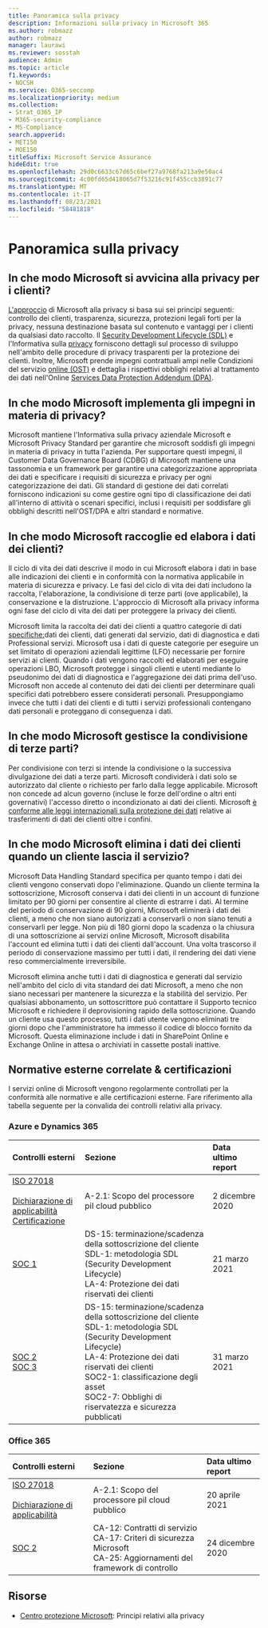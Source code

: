```yaml
---
title: Panoramica sulla privacy
description: Informazioni sulla privacy in Microsoft 365
ms.author: robmazz
author: robmazz
manager: laurawi
ms.reviewer: sosstah
audience: Admin
ms.topic: article
f1.keywords:
- NOCSH
ms.service: O365-seccomp
ms.localizationpriority: medium
ms.collection:
- Strat_O365_IP
- M365-security-compliance
- MS-Compliance
search.appverid:
- MET150
- MOE150
titleSuffix: Microsoft Service Assurance
hideEdit: true
ms.openlocfilehash: 29d0c6633c67d65c6bef27a9768fa213a9e50ac4
ms.sourcegitcommit: 4c00fd65d418065d7f53216c91f455ccb3891c77
ms.translationtype: MT
ms.contentlocale: it-IT
ms.lasthandoff: 08/23/2021
ms.locfileid: "58481818"
---
```

# <a name="privacy-overview"></a>Panoramica sulla privacy

## <a name="how-does-microsoft-approach-privacy-for-customers"></a>In che modo Microsoft si avvicina alla privacy per i clienti?

[L'approccio](https://privacy.microsoft.com/#whatinformationwecollectmodule) di Microsoft alla privacy si basa sui sei principi seguenti: controllo dei clienti, trasparenza, sicurezza, protezioni legali forti per la privacy, nessuna destinazione basata sul contenuto e vantaggi per i clienti da qualsiasi dato raccolto. Il [Security Development Lifecycle (SDL)](https://www.microsoft.com/securityengineering/sdl/) e l'Informativa sulla [privacy](https://privacy.microsoft.com/privacystatement) forniscono dettagli sul processo di sviluppo nell'ambito delle procedure di privacy trasparenti per la protezione dei clienti. Inoltre, Microsoft prende impegni contrattuali ampi nelle Condizioni del servizio [online (OST)](https://www.microsoft.com/licensing/product-licensing/products) e dettaglia i rispettivi obblighi relativi al trattamento dei dati nell'Online [Services Data Protection Addendum (DPA)](https://www.microsoftvolumelicensing.com/DocumentSearch.aspx?Mode=3&DocumentTypeId=67).

## <a name="how-does-microsoft-implement-its-privacy-commitments"></a>In che modo Microsoft implementa gli impegni in materia di privacy?

Microsoft mantiene l'Informativa sulla privacy aziendale Microsoft e Microsoft Privacy Standard per garantire che microsoft soddisfi gli impegni in materia di privacy in tutta l'azienda. Per supportare questi impegni, il Customer Data Governance Board (CDBG) di Microsoft mantiene una tassonomia e un framework per garantire una categorizzazione appropriata dei dati e specificare i requisiti di sicurezza e privacy per ogni categorizzazione dei dati. Gli standard di gestione dei dati correlati forniscono indicazioni su come gestire ogni tipo di classificazione dei dati all'interno di attività o scenari specifici, inclusi i requisiti per soddisfare gli obblighi descritti nell'OST/DPA e altri standard e normative.

## <a name="how-does-microsoft-collect-and-process-customer-data"></a>In che modo Microsoft raccoglie ed elabora i dati dei clienti?

Il ciclo di vita dei dati descrive il modo in cui Microsoft elabora i dati in base alle indicazioni dei clienti e in conformità con la normativa applicabile in materia di sicurezza e privacy. Le fasi del ciclo di vita dei dati includono la raccolta, l'elaborazione, la condivisione di terze parti (ove applicabile), la conservazione e la distruzione. L'approccio di Microsoft alla privacy informa ogni fase del ciclo di vita dei dati per proteggere la privacy dei clienti.

Microsoft limita la raccolta dei dati dei clienti a quattro categorie di dati [specifiche:](https://www.microsoft.com/trust-center/privacy/customer-data-definitions?rtc=1)dati dei clienti, dati generati dal servizio, dati di diagnostica e dati Professional servizi. Microsoft usa i dati di queste categorie per eseguire un set limitato di operazioni aziendali legittime (LFO) necessarie per fornire servizi ai clienti. Quando i dati vengono raccolti ed elaborati per eseguire operazioni LBO, Microsoft protegge i singoli clienti e utenti mediante lo pseudonimo dei dati di diagnostica e l'aggregazione dei dati prima dell'uso. Microsoft non accede al contenuto dei dati dei clienti per determinare quali specifici dati potrebbero essere considerati personali. Presuppongiamo invece che tutti i dati dei clienti e di tutti i servizi professionali contengano dati personali e proteggano di conseguenza i dati.

## <a name="how-does-microsoft-handle-third-party-sharing"></a>In che modo Microsoft gestisce la condivisione di terze parti?

Per condivisione con terzi si intende la condivisione o la successiva divulgazione dei dati a terze parti. Microsoft condividerà i dati solo se autorizzato dal cliente o richiesto per farlo dalla legge applicabile. Microsoft non concede ad alcun governo (incluse le forze dell'ordine o altri enti governativi) l'accesso diretto o incondizionato ai dati dei clienti. Microsoft [è conforme alle leggi internazionali sulla protezione dei dati](https://www.microsoft.com/trust-center/privacy/data-location) relative ai trasferimenti di dati dei clienti oltre i confini.

## <a name="how-does-microsoft-delete-customer-data-when-a-customer-leaves-the-service"></a>In che modo Microsoft elimina i dati dei clienti quando un cliente lascia il servizio?

Microsoft Data Handling Standard specifica per quanto tempo i dati dei clienti vengono conservati dopo l'eliminazione. Quando un cliente termina la sottoscrizione, Microsoft conserva i dati dei clienti in un account di funzione limitato per 90 giorni per consentire al cliente di estrarre i dati. Al termine del periodo di conservazione di 90 giorni, Microsoft eliminerà i dati dei clienti, a meno che non siano autorizzati a conservarli o non siano tenuti a conservarli per legge. Non più di 180 giorni dopo la scadenza o la chiusura di una sottoscrizione ai servizi online Microsoft, Microsoft disabilita l'account ed elimina tutti i dati dei clienti dall'account. Una volta trascorso il periodo di conservazione massimo per tutti i dati, il rendering dei dati viene reso commercialmente irreversibile.

Microsoft elimina anche tutti i dati di diagnostica e generati dal servizio nell'ambito del ciclo di vita standard dei dati Microsoft, a meno che non siano necessari per mantenere la sicurezza e la stabilità del servizio. Per qualsiasi abbonamento, un sottoscrittore può contattare il Supporto tecnico Microsoft e richiedere il deprovisioning rapido della sottoscrizione. Quando un cliente usa questo processo, tutti i dati utente vengono eliminati tre giorni dopo che l'amministratore ha immesso il codice di blocco fornito da Microsoft. Questa eliminazione include i dati in SharePoint Online e Exchange Online in attesa o archiviati in cassette postali inattive.

## <a name="related-external-regulations--certifications"></a>Normative esterne correlate & certificazioni

I servizi online di Microsoft vengono regolarmente controllati per la conformità alle normative e alle certificazioni esterne. Fare riferimento alla tabella seguente per la convalida dei controlli relativi alla privacy.

### <a name="azure-and-dynamics-365"></a>Azure e Dynamics 365

| **Controlli esterni** | **Sezione** | **Data ultimo report** |
|:--------------------|:------------|:-----------------------|  
| [ISO 27018](https://servicetrust.microsoft.com/ViewPage/MSComplianceGuideV3?command=Download&downloadType=Document&downloadId=e9116047-f327-430c-a83f-166b7e561ad6&tab=7027ead0-3d6b-11e9-b9e1-290b1eb4cdeb&docTab=7027ead0-3d6b-11e9-b9e1-290b1eb4cdeb_ISO_Reports) <br><br> [Dichiarazione di applicabilità](https://servicetrust.microsoft.com/ViewPage/MSComplianceGuideV3?command=Download&downloadType=Document&downloadId=00af6c3e-7f3e-4e0d-8b0e-79f45ef2cef1&tab=7027ead0-3d6b-11e9-b9e1-290b1eb4cdeb&docTab=7027ead0-3d6b-11e9-b9e1-290b1eb4cdeb_ISO_Reports) <br> [Certificazione](https://servicetrust.microsoft.com/ViewPage/MSComplianceGuideV3?command=Download&downloadType=Document&downloadId=56904fc3-0942-4ff5-9eef-7cabc751a25c&tab=7027ead0-3d6b-11e9-b9e1-290b1eb4cdeb&docTab=7027ead0-3d6b-11e9-b9e1-290b1eb4cdeb_ISO_Reports) | A-2.1: Scopo del processore piI cloud pubblico | 2 dicembre 2020 |
| [SOC 1](https://servicetrust.microsoft.com/ViewPage/MSComplianceGuideV3?command=Download&downloadType=Document&downloadId=b8721ebd-af20-42fe-b22f-8332b0a19517&tab=7027ead0-3d6b-11e9-b9e1-290b1eb4cdeb&docTab=7027ead0-3d6b-11e9-b9e1-290b1eb4cdeb_SOC_%2F_SSAE_16_Reports) | DS-15: terminazione/scadenza della sottoscrizione del cliente <br> SDL-1: metodologia SDL (Security Development Lifecycle) <br> LA-4: Protezione dei dati riservati dei clienti | 21 marzo 2021 |
| [SOC 2](https://servicetrust.microsoft.com/ViewPage/MSComplianceGuideV3?command=Download&downloadType=Document&downloadId=234a0f57-83c1-4afc-a586-a0e7a59592f7&tab=7027ead0-3d6b-11e9-b9e1-290b1eb4cdeb&docTab=7027ead0-3d6b-11e9-b9e1-290b1eb4cdeb_SOC_%2F_SSAE_16_Reports) <br> [SOC 3](https://servicetrust.microsoft.com/ViewPage/MSComplianceGuideV3?command=Download&downloadType=Document&downloadId=75c8cbf6-e456-473c-a05e-34fea888ec2a&tab=7027ead0-3d6b-11e9-b9e1-290b1eb4cdeb&docTab=7027ead0-3d6b-11e9-b9e1-290b1eb4cdeb_SOC_%2F_SSAE_16_Reports) | DS-15: terminazione/scadenza della sottoscrizione del cliente <br> SDL-1: metodologia SDL (Security Development Lifecycle) <br> LA-4: Protezione dei dati riservati dei clienti <br> SOC2-1: classificazione degli asset <br> SOC2-7: Obblighi di riservatezza e sicurezza pubblicati | 31 marzo 2021 |

### <a name="office-365"></a>Office 365

| **Controlli esterni** | **Sezione** | **Data ultimo report** |
|:--------------------|:------------|:-----------------------|  
| [ISO 27018](https://servicetrust.microsoft.com/ViewPage/MSComplianceGuideV3?command=Download&downloadType=Document&downloadId=8d625374-4f2d-49f8-9d37-a4281ba98222&tab=7027ead0-3d6b-11e9-b9e1-290b1eb4cdeb&docTab=7027ead0-3d6b-11e9-b9e1-290b1eb4cdeb_ISO_Reports) <br><br> [Dichiarazione di applicabilità](https://servicetrust.microsoft.com/ViewPage/MSComplianceGuideV3?command=Download&downloadType=Document&downloadId=c0df4ce8-c77e-4183-84eb-c8688470d8b1&tab=7027ead0-3d6b-11e9-b9e1-290b1eb4cdeb&docTab=7027ead0-3d6b-11e9-b9e1-290b1eb4cdeb_ISO_Reports) | A-2.1: Scopo del processore piI cloud pubblico | 20 aprile 2021 |
| [SOC 2](https://servicetrust.microsoft.com/ViewPage/MSComplianceGuideV3?command=Download&downloadType=Document&downloadId=a73c1738-7892-42b7-acd3-87b6371c53f6&tab=7027ead0-3d6b-11e9-b9e1-290b1eb4cdeb&docTab=7027ead0-3d6b-11e9-b9e1-290b1eb4cdeb_SOC_%2F_SSAE_16_Reports) | CA-12: Contratti di servizio <br> CA-17: Criteri di sicurezza Microsoft <br> CA-25: Aggiornamenti del framework di controllo | 24 dicembre 2020 |

## <a name="resources"></a>Risorse

- [Centro protezione Microsoft](https://www.microsoft.com/trust-center/privacy): Principi relativi alla privacy
